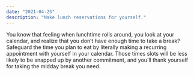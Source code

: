 ```yaml
---
date: "2021-04-25"
description: "Make lunch reservations for yourself."
---
```


You know that feeling when lunchtime rolls around, you look at your calendar, and realize that you don’t have enough time to take a break? Safeguard the time you plan to eat by literally making a recurring appointment with yourself in your calendar. Those times slots will be less likely to be snapped up by another commitment, and you’ll thank yourself for taking the midday break you need.
